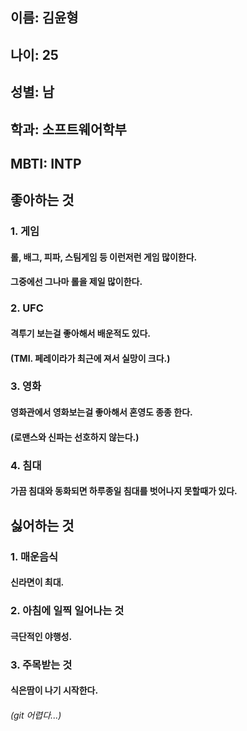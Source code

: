 ## 이름: 김윤형
## 나이: 25
## 성별: 남
## 학과: 소프트웨어학부
## MBTI: INTP

## 좋아하는 것
### 1. 게임
#### 롤, 배그, 피파, 스팀게임 등 이런저런 게임 많이한다.
#### 그중에선 그나마 롤을 제일 많이한다.
### 2. UFC
#### 격투기 보는걸 좋아해서 배운적도 있다.
#### (TMI. 페레이라가  최근에 져서 실망이 크다.)
### 3. 영화
#### 영화관에서 영화보는걸 좋아해서 혼영도 종종 한다.
#### (로맨스와 신파는 선호하지 않는다.)
### 4. 침대
#### 가끔 침대와 동화되면 하루종일 침대를 벗어나지 못할때가 있다.

## 싫어하는 것
### 1. 매운음식
#### 신라면이 최대.
### 2. 아침에 일찍 일어나는 것
#### 극단적인 야행성.
### 3. 주목받는 것
#### 식은땀이 나기 시작한다.  
#### 
#### 
#### 

###### (git 어렵다...)
